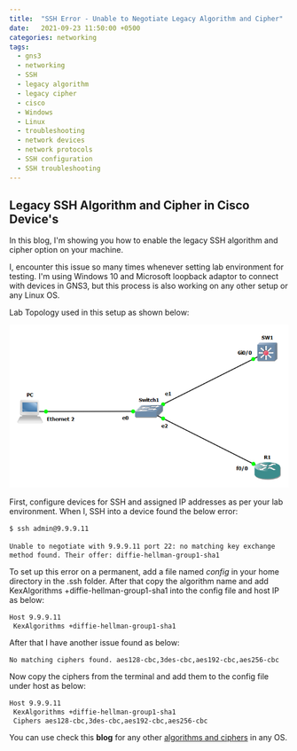 ```yaml
---
title:  "SSH Error - Unable to Negotiate Legacy Algorithm and Cipher"
date:   2021-09-23 11:50:00 +0500
categories: networking
tags:
  - gns3
  - networking
  - SSH
  - legacy algorithm
  - legacy cipher
  - cisco
  - Windows
  - Linux
  - troubleshooting
  - network devices
  - network protocols
  - SSH configuration
  - SSH troubleshooting
---
```


## Legacy SSH Algorithm and Cipher in Cisco Device's
In this blog, I'm showing you how to enable the legacy SSH algorithm and cipher option on your machine.

I, encounter this issue so many times whenever setting lab environment for testing. I'm using Windows 10 and Microsoft loopback adaptor to connect with devices in GNS3, but this process is also working on any other setup or any Linux OS.

Lab Topology used in this setup as shown below:

![lab-layout](/assets/img/ssh_issu_lab.png)

First, configure devices for SSH and assigned IP addresses as per your lab environment. When I, SSH into a device found the below error:

```console
$ ssh admin@9.9.9.11

Unable to negotiate with 9.9.9.11 port 22: no matching key exchange method found. Their offer: diffie-hellman-group1-sha1
```

To set up this error on a permanent, add a file named _config_ in your home directory in the .ssh folder. After that copy the algorithm name and add KexAlgorithms +diffie-hellman-group1-sha1 into the config file and host IP as below:

```console
Host 9.9.9.11
 KexAlgorithms +diffie-hellman-group1-sha1
```

After that  I have another issue found as below:

```console
No matching ciphers found. aes128-cbc,3des-cbc,aes192-cbc,aes256-cbc
```

Now copy the ciphers from the terminal and add them to the config file under host as below:

```console
Host 9.9.9.11
 KexAlgorithms +diffie-hellman-group1-sha1
 Ciphers aes128-cbc,3des-cbc,aes192-cbc,aes256-cbc
```

You can use check this **blog** for any other [algorithms and ciphers](https://www.infosecmatter.com/solution-for-ssh-unable-to-negotiate-errors/) in any OS.
